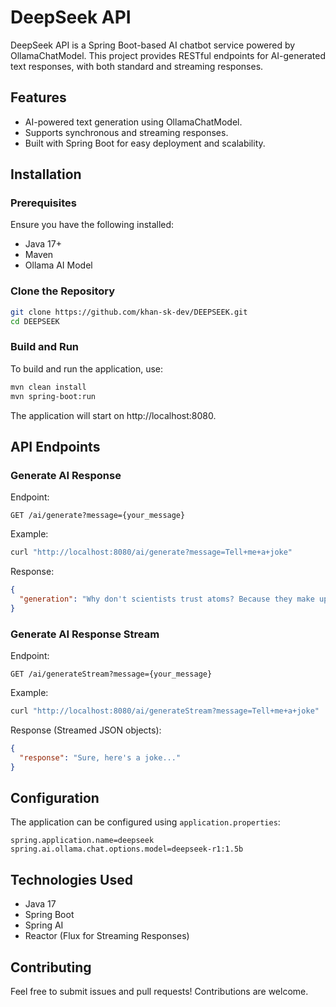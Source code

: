 # DeepSeek API
DeepSeek API is a Spring Boot-based AI chatbot service powered by OllamaChatModel. This project provides RESTful endpoints for AI-generated text responses, with both standard and streaming responses.

## Features
- AI-powered text generation using OllamaChatModel.
- Supports synchronous and streaming responses.
- Built with Spring Boot for easy deployment and scalability.

## Installation
### Prerequisites
Ensure you have the following installed:
- Java 17+
- Maven
- Ollama AI Model

### Clone the Repository
```sh
git clone https://github.com/khan-sk-dev/DEEPSEEK.git
cd DEEPSEEK
```

### Build and Run
To build and run the application, use:
```sh
mvn clean install
mvn spring-boot:run
```
The application will start on http://localhost:8080.

## API Endpoints
### Generate AI Response
Endpoint:
```http
GET /ai/generate?message={your_message}
```
Example:
```sh
curl "http://localhost:8080/ai/generate?message=Tell+me+a+joke"
```
Response:
```json
{
  "generation": "Why don't scientists trust atoms? Because they make up everything!"
}
```

### Generate AI Response Stream
Endpoint:
```http
GET /ai/generateStream?message={your_message}
```
Example:
```sh
curl "http://localhost:8080/ai/generateStream?message=Tell+me+a+joke"
```
Response (Streamed JSON objects):
```json
{
  "response": "Sure, here's a joke..."
}
```

## Configuration
The application can be configured using `application.properties`:
```properties
spring.application.name=deepseek
spring.ai.ollama.chat.options.model=deepseek-r1:1.5b
```

## Technologies Used
- Java 17
- Spring Boot
- Spring AI
- Reactor (Flux for Streaming Responses)

## Contributing
Feel free to submit issues and pull requests! Contributions are welcome.
